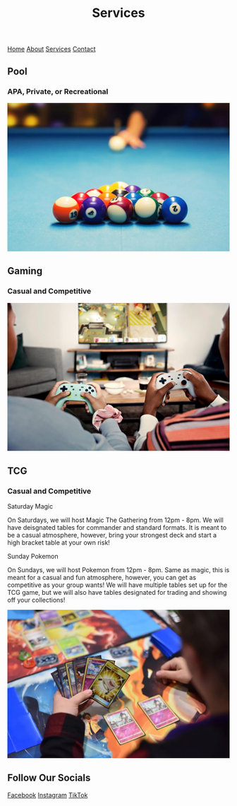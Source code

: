 <html lang="en">
<body>
  <header>
    <h1>Services</h1>
  </header>

  <nav>
    <a href="README.md">Home</a>
    <a href="About.md">About</a>
    <a href="Services.md">Services</a>
    <a href="ContactInformation.md">Contact</a>
  </nav>

  <footer>
    <h2> Pool </h2>
    <h3>APA, Private, or Recreational</h3>
    <p></p>
    <img src="Pool.jpg" alt="Player Breaking in Pool">
    <h2> Gaming </h2>
    <h3>Casual and Competitive</h3>
    <p></p>
    <img src="Video_Games.jpg" alt="People Playing Video Games">
    <h2> TCG </h2>
    <h3>Casual and Competitive</h3>
    <p>Saturday Magic</p>
    <p>On Saturdays, we will host Magic The Gathering from 12pm - 8pm. We will have deisgnated tables for commander and standard formats. It is meant to be
     a casual atmosphere, however, bring your strongest deck and start a high bracket table at your own risk! </p>
    <p>Sunday Pokemon</p>
    <p>On Sundays, we will host Pokemon from 12pm - 8pm. Same as magic, this is meant for a casual and fun atmosphere, however, you can get as 
      competitive as your group wants! We will have multiple tables set up for the TCG game, but we will also have tables designated for 
      trading and showing off your collections!</p>
    <img src="Pokemon.jpg" alt="Person Playing Pokemon">
    <h2> Follow Our Socials </h2>
    <a href="https://www.facebook.com">Facebook</a>
    <a href="https://www.instagram.com">Instagram</a>
    <a href="https://www.tiktok.com/en/">TikTok</a>
  </footer>

</body>
</html>
